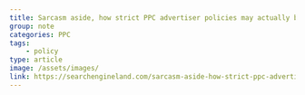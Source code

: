 ```yaml
---
title: Sarcasm aside, how strict PPC advertiser policies may actually benefit us
group: note
categories: PPC
tags:
    - policy
type: article
image: /assets/images/
link: https://searchengineland.com/sarcasm-aside-how-strict-ppc-advertiser-policies-may-actually-benefit-us-296420/amp
---
```


